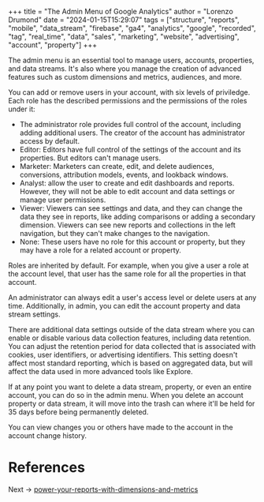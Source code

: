 +++
title = "The Admin Menu of Google Analytics"
author = "Lorenzo Drumond"
date = "2024-01-15T15:29:07"
tags = ["structure",  "reports",  "mobile",  "data_stream",  "firebase",  "ga4",  "analytics",  "google",  "recorded",  "tag",  "real_time",  "data",  "sales",  "marketing",  "website",  "advertising",  "account",  "property"]
+++


The admin menu is an essential tool to manage users, accounts, properties, and
data streams. It's also where you manage the creation of advanced features such
as custom dimensions and metrics, audiences, and more.

You can add or remove users in your account, with six levels of priviledge. Each role has the described permissions and the permissions of the roles under it:
- The administrator role provides full control of the account, including adding additional users. The creator of the account has administrator access by default.
- Editor: Editors have full control of the settings of the account and its properties. But editors can't manage users.
- Marketer: Marketers can create, edit, and delete audiences, conversions, attribution models, events, and lookback windows.
- Analyst: allow the user to create and edit dashboards and reports. However, they will not be able to edit account and data settings or manage user permissions.
- Viewer: Viewers can see settings and data, and they can change the data they see in reports, like adding comparisons or adding a secondary dimension. Viewers can see new reports and collections in the left navigation, but they can't make changes to the navigation.
- None: These users have no role for this account or property, but they may have a role for a related account or property.

Roles are inherited by default. For example, when you give a user a role at the account level, that user has the same role for all the properties in that account.

An administrator can always edit a user's access level or delete users at any
time. Additionally, in admin, you can edit the account property and data stream
settings.

There are additional data settings outside of the data stream where you can
enable or disable various data collection features, including data retention.
You can adjust the retention period for data collected that is associated with
cookies, user identifiers, or advertising identifiers. This setting doesn't
affect most standard reporting, which is based on aggregated data, but will
affect the data used in more advanced tools like Explore.

If at any point you want to delete a data stream, property, or even an entire
account, you can do so in the admin menu. When you delete an account property
or data stream, it will move into the trash can where it'll be held for 35 days
before being permanently deleted.

You can view changes you or others have made to the account in the account change history.

# References

Next -> [power-your-reports-with-dimensions-and-metrics](/wiki/power-your-reports-with-dimensions-and-metrics/)
